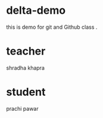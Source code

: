 # delta-demo
this is demo for git and Github class .

# teacher 
shradha khapra 
# student 
prachi pawar